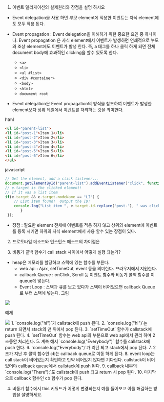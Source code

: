 1. 이벤트 델리게이션의 실제원리와 장점을 설명 하시오
- Event delegation을 사용 하면 부모 element에 적용한 이벤트는 자식 element에도 모두 적용 된다. 
- Event propagation : Event delegation을 이해하기 위한 중요한 요인 중 하나이다. Event propagation 은 자식 element에서 이벤트가 발생하면 연쇄적으로 부모와 조상 element에도 이벤트가 발생 한다. 즉, a 태그를 하나 클릭 하게 되면 전체 document body에 효과적인 clicking을 할수 있도록 한다. 
    - `<a>`
    - `<li>`
    - `<ul #list>`
    - `<div #container>`
    - `<body>`
    - `<html>`
    - `document root`

- Event delegation은 Event propagation의 방식을 참조하여 이벤트가 발생한 element보다 상위 레벨에서 이벤트를 처리하는 것을 의미한다.

html
~~~html
<ul id="parent-list">
<li id="post-1">Item 1</li>
<li id="post-2">Item 2</li>
<li id="post-3">Item 3</li>
<li id="post-4">Item 4</li>
<li id="post-5">Item 5</li>
<li id="post-6">Item 6</li>
</ul>
~~~

javascript
~~~javascript
// Get the element, add a click listener...
document.getElementById("parent-list").addEventListener("click", function(e) {
// e.target is the clicked element!
// If it was a list item
if(e.target && e.target.nodeName == "LI") {
    // List item found!  Output the ID!
    console.log("List item ", e.target.id.replace("post-"), " was clicked!");
       }
 });
~~~

- 장점 : 필요한 element 전체에 이벤트를 적용 하지 않고 상위의 element에 이벤트를 등록 시키면 하위의 자식 element에서 사용 할수 있는 장점이 있다.

2. 프로토타입 메소드와 인스턴스 메소드의 차이점은

3. 비동기 콜백 함수가 call stack 사이에서 어떻게 실행 되는가?

- heap은 메모리를 할당하고 스택에 있는 함수를 부른다.
  - web api : Ajax, setTimeOut, event 등을 의미한다. 브라우저에서 지원한다.
  - callback Queue : onClick, Scroll 등 이벤트 함수와 비동기 콜백 함수를 이 queue에 넣는다.
  - Event Loop : 스택과 큐를 보고 있다가 스택이 비어있으면 callback Queue로 부터 스택에 넣는다.
    그림

<img src="http://prashantb.me/content/images/2017/01/js_runtime.png" />

예제

<img src="http://cek.io/images/event-loop/loupe.gif" />
  1. `console.log("hi")`가 callstack에 push 된다.
  2. `console.log("hi")`는 return 되면서 stack의 맨 위에서 pop 된다.
  3. `setTimeOut` 함수가 callstack에 push 된다.
  4. `setTimeOut` 함수는 web api의 부분으로  web api에서 관리 하며 2초동안 처리한다.
  5. 계속 해서 `console.log("Everybody")` 함수를 callstack에 push 한다.
  6. `console.log("Everybody")`가 리턴 되고 stack에서 pop 된다.
  7. 2초가 지난 후 콜백 함수인 cb는 callback queue로 이동 하게 된다.
  8. event loop는 call stack이 비어있는지 확인하고 만약 비어있지 않다면 기다린다. callstack이 비어 있어야 callback queue에서 callstack에 push 된다.
  9. callback 내부의 `console.log("There");`도 callstack에 push 되고 return 시 pop 된다.
  10. 마지막으로 callback 함수인 cb 함수가 pop 된다.

4. 비동기 함수에서 this 키워드가 어떻게 변경되는지 예를 들어보고 이를 해결하는 방법을 설명하세요.


